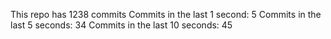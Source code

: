 This repo has 1238 commits
Commits in the last 1 second: 5
Commits in the last 5 seconds: 34
Commits in the last 10 seconds: 45
